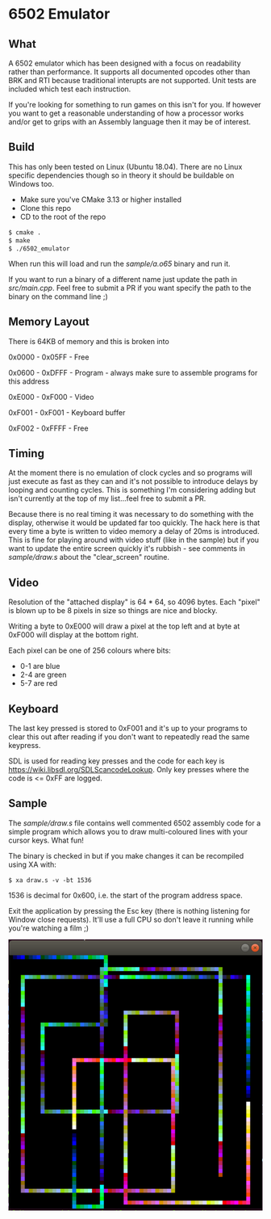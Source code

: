 # 6502 Emulator

## What
A 6502 emulator which has been designed with a focus on readability rather than performance. It supports all documented opcodes other than BRK and RTI because traditional interupts are not supported.  Unit tests are included which test each instruction.

If you're looking for something to run games on this isn't for you.  If however you want to get a reasonable understanding of how a processor works and/or get to grips with an Assembly language then it may be of interest.

## Build

This has only been tested on Linux (Ubuntu 18.04).  There are no Linux specific dependencies though so in theory it should be buildable on Windows too.

* Make sure you've CMake 3.13 or higher installed
* Clone this repo
* CD to the root of the repo

```
$ cmake .
$ make
$ ./6502_emulator
```

When run this will load and run the _sample/a.o65_ binary and run it.

If you want to run a binary of a different name just update the path in _src/main.cpp_.  Feel free to submit a PR if you want specify the path to the binary on the command line ;)

## Memory Layout

There is 64KB of memory and this is broken into 

0x0000 - 0x05FF - Free

0x0600 - 0xDFFF - Program - always make sure to assemble programs for this address

0xE000 - 0xF000 - Video 

0xF001 - 0xF001 - Keyboard buffer

0xF002 - 0xFFFF - Free

## Timing

At the moment there is no emulation of clock cycles and so programs will just execute as fast as they can and it's not possible to introduce delays by looping and counting cycles.  This is something I'm considering adding but isn't currently at the top of my list...feel free to submit a PR.

Because there is no real timing it was necessary to do something with the display, otherwise it would be updated far too quickly.  The hack here is that every time a byte is written to video memory a delay of 20ms is introduced.  This is fine for playing around with video stuff (like in the sample) but if you want to update the entire screen quickly it's rubbish - see comments in _sample/draw.s_ about the "clear_screen" routine.

## Video 

Resolution of the "attached display" is 64 * 64, so 4096 bytes.  Each "pixel" is blown up to be 8 pixels in size so things are nice and blocky.  

Writing a byte to 0xE000 will draw a pixel at the top left and at byte at 0xF000 will display at the bottom right.

Each pixel can be one of 256 colours where bits:

* 0-1 are blue  
* 2-4 are green
* 5-7 are red

## Keyboard

The last key pressed is stored to 0xF001 and it's up to your programs to clear this out after reading if you don't want to repeatedly read the same keypress.

SDL is used for reading key presses and the code for each key is https://wiki.libsdl.org/SDLScancodeLookup.  Only key presses where the code is <= 0xFF are logged.

## Sample

The _sample/draw.s_ file contains well commented 6502 assembly code for a simple program which allows you to draw multi-coloured lines with your cursor keys.  What fun!

The binary is checked in but if you make changes it can be recompiled using XA with:

```
$ xa draw.s -v -bt 1536
```

1536 is decimal for 0x600, i.e. the start of the program address space.

Exit the application by pressing the Esc key (there is nothing listening for Window close requests).  It'll use a full CPU so don't leave it running while you're watching a film ;)

![alt text](doc/Draw-Sample_Screenshot.png)



